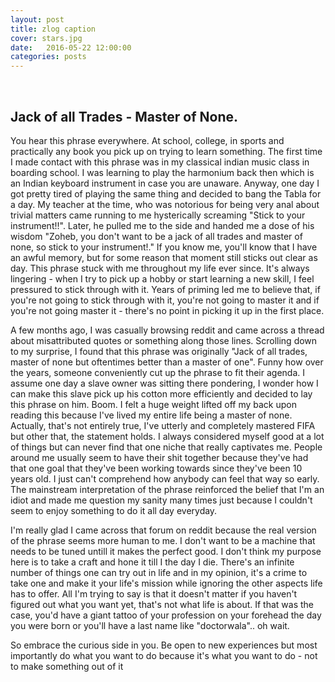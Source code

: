 ```yaml
---
layout: post
title: zlog caption
cover: stars.jpg
date:   2016-05-22 12:00:00
categories: posts
---
```

<br/>

## Jack of all Trades -  Master of None.

You hear this phrase everywhere. At school, college, in sports and practically any book you pick up on trying to learn something. The first time I made contact with this phrase was in my classical indian music class in boarding school. I was learning to play the harmonium back then which is an Indian keyboard instrument in case you are unaware. Anyway, one day I got pretty tired of playing the same thing and decided to bang the Tabla for a day. My teacher at the time, who was notorious for being very anal about trivial matters came running to me hysterically screaming "Stick to your instrument!!". Later, he pulled me to the side and handed me a dose of his wisdom "Zoheb, you don't want to be a jack of all trades and master of none, so stick to your instrument!." If you know me, you'll know that I have an awful memory, but for some reason that moment still sticks out clear as day. This phrase stuck with me throughout my life ever since. It's always lingering - when I try to pick up a hobby or start learning a new skill, I feel pressured to stick through with it. Years of priming led me to believe that, if you're not going to stick through with it, you're not going to master it and if you're not going master it - there's no point in picking it up in the first place. 

A few months ago, I was casually browsing reddit and came across a thread about misattributed quotes or something along those lines. Scrolling down to my surprise, I found that this phrase was originally "Jack of all trades, master of none but oftentimes better than a master of one". Funny how over the years, someone conveniently cut up the phrase to fit their agenda. I assume one day a slave owner was sitting there pondering, I wonder how I can make this slave pick up his cotton more efficiently and decided to lay this phrase on him. Boom. I felt a huge weight lifted off my back upon reading this because I've lived my entire life being a master of none. Actually, that's not entirely true, I've utterly and completely mastered FIFA but other that, the statement holds. I always considered myself good at a lot of things but can never find that one niche that really captivates me. People around me usually seem to have their shit together because they've had that one goal that they've been working towards since they've been 10 years old. I just can't comprehend how anybody can feel that way so early. The mainstream interpretation of the phrase reinforced the belief that I'm an idiot and made me question my sanity many times just because I couldn't seem to enjoy something to do it all day everyday.

I'm really glad I came across that forum on reddit because the real version of the phrase seems more human to me. I don't want to be a machine that needs to be tuned untill it makes the perfect good. I don't think my purpose here is to take a craft and hone it till I the day I die. There's an infinite number of things one can try out in life and in my opinion, it's a crime to take one and make it your life's mission while ignoring the other aspects life has to offer. All I'm trying to say is that it doesn't matter if you haven't figured out what you want yet, that's not what life is about. If that was the case, you'd have a giant tattoo of your profession on your forehead the day you were born or you'll have a last name like "doctorwala".. oh wait. 

So embrace the curious side in you. Be open to new experiences but most importantly do what you want to do because it's what you want to do - not to make something out of it
